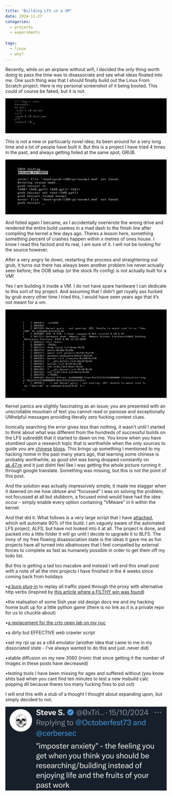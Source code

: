 ```yaml
---
title: "Building LFS in a VM"
date: 2024-11-27
categories:
  - projects
  - experiments
  
tags:
  - linux
  - why?
---
```


Recently, while on an airplane without wifi, I decided the only thing worth doing to pass the time was to disassociate and see what ideas floated into me. One such thing was that I should finally build out the Linux From Scratch project. Here is my personal screenshot of it being booted. This could of course be faked, but it is not. 

![lfs](/assets/images/lfs/lfs.png)

This is not a new or particuarly novel idea; its been around for a very long time and a lot of people have built it. But this is a project I have tried 4 times in the past, and always getting foiled at the same spot; GRUB.

![grub](/assets/images/lfs/grub.png)

And foiled again I became, as I accidentally overwrote the wrong drive and rendered the entire build useless in a mad dash to the finish line after compiling the kernel a few days ago. Theres a lesson here, something something percent of crashes happen within x metres of ones house. I know I read this factoid and its real, I am sure of it. I will not be looking for the source however.

After a very angry lie down, restarting the process and straightening out grub, it turns out there has always been another problem Ive never actually seen before; the OOB setup (or the stock lfs config) is not actually built for a VM!

Yes I am building it inside a VM. I do not have spare hardware I can dedicate to this sort of toy project. And assuming that I didn’t get royally ass fucked by grub every other time I tried this, I would have seen years ago that it’s not meant for a vm.

![kernel](/assets/images/lfs/kernel.png)


Kernel panics are slightly fascinating as an issue; you are presented with an unscrollable mountain of text you cannot read or paroose and exceptionally UNhelpful messages providing literally zero fucking context clues.

Ironically searching the error gives less than nothing, it wasn’t until I started to think about what was different from the hundreds of successful builds on the LFS subreddit that it started to dawn on me. You know when you have stumbled upon a research topic that is worthwhile when the only sources to guide you are [chinese](https://blog.junyu33.me/2023/08/27/lfs) [blogs](https://www.cnblogs.com/alphainf/p/16720497.html). This brings up something I mentioned to my hacking homie in the past many years ago, that learning some chinese is probably worthwhile, as good shit was being dropped constantly on [ak.47.re](https://web.archive.org/web/20190617220554/http://ak.47.re:80/) and it just didnt feel like I was getting the whole picture running it through google translate. Something was missing, but this is not the point of this post.

And the solution was actually impressively simple, it made me stagger when it dawned on me how obtuse and “focussed” I was on solving the problem; not focussed at all but stubborn, a focused mind would have had the idea occur - simply enable every option containing “VMware” in it within the kernel.

And that did it. What follows is a very large script that I have [attached](https://raw.githubusercontent.com/onecloudemoji/onecloudemoji.github.io/refs/heads/master/assets/images/lfs/workflow), which will automate 90% of the build. I am vaguely aware of the automated LFS project, ALFS, but have not looked into it at all. The project is done, and packed into a little folder it will go until I decide to upgrade it to BLFS. The irony of my free flowing disassociation state is the ideas it gave me as fun projects have all turned into albatrosses that I feel compelled by external forces to complete as fast as humanely possible in order to get them off my todo list. 

But this is getting a tad too macabre and instead I will end this small post with a note of all the mini projects I have finished in the 4 weeks since coming back from holidays

•[a burp plug-in](https://github.com/onecloudemoji/VerbReplayer) to replay all traffic piped through the proxy with alternative http verbs (inspired by [this article where a FILTHY win was found](https://dreyand.rs/code/review/2024/10/27/what-are-my-options-cyberpanel-v236-pre-auth-rce))

•the realisation of some 5ish year old design docs me and my hacking homie built up for a little python game (there is no link as it is a private repo for us to chuckle about)

•[a replacement for the crto open lab on my nuc](https://onecloudemoji.github.io/labbing/proxmox/)

•a dirty but EFFECTIVE web crawler script

•set my rpi up as a c64 emulator (another idea that came to me in my dissociated state - I’ve always wanted to do this and just..never did)

•stable diffusion on my new 3060 (ironic that since getting it the number of images in these posts have decreased)

•testing tools I have been missing for ages and suffered without (you know shits bad when you cant find ten minutes to test a new msbuild calc popping dll because theres too many fucking fires to put out)

I will end this with a stub of a thought I thought about expanding upon, but simply decided to not.

![anxiety](/assets/images/lfs/anxiety.jpg)
